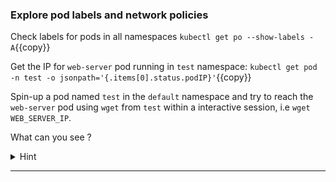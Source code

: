 
### Explore pod labels and network policies

Check labels for pods in all namespaces `kubectl get po --show-labels -A`{{copy}}

Get the IP for `web-server` pod running in `test` namespace: `kubectl get pod -n test -o jsonpath='{.items[0].status.podIP}'`{{copy}}

Spin-up a pod named `test` in the `default` namespace and try to reach the `web-server` pod using `wget` from `test` within a interactive session, i.e `wget WEB_SERVER_IP`.

What can you see ?


<details>
<summary>Hint</summary>
Get IP : <code>web_ip=$(kubectl -n test get po web-server -ojsonpath="{.status.podIP}")</code>
<br>
Spin up pod: <code>kubectl run busybox -n test -l app-tier=cache --image=busybox --env="web_ip=$web_ip" --rm -it /bin/sh</code> and run <code>wget $web_ip</code>
<br>
</details>

<hr>

